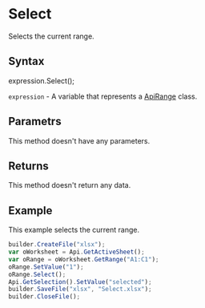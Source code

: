 # Select

Selects the current range.

## Syntax

expression.Select();

`expression` - A variable that represents a [ApiRange](../ApiRange.md) class.

## Parametrs

This method doesn't have any parameters.

## Returns

This method doesn't return any data.

## Example

This example selects the current range.

```javascript
builder.CreateFile("xlsx");
var oWorksheet = Api.GetActiveSheet();
var oRange = oWorksheet.GetRange("A1:C1");
oRange.SetValue("1");
oRange.Select();
Api.GetSelection().SetValue("selected");
builder.SaveFile("xlsx", "Select.xlsx");
builder.CloseFile();
```